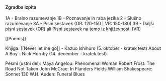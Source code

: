 #### Zgradba izpita
1A - Bralno razumevanje
1B - Poznavanje in raba jezika
2 - Slušno razumevanje
3A - Pisni sestavek (OR: 120-150 | VR: 150-180)
3B - Daljši pisni sestavek (OR) ali Pisni sestavek na temo iz književnosti (VR)

[[Poems]]

Knjiga:
[[Never let me go]] - Kazuo Ishihuro (5. oktober - kratek test)
About A Boy - Nick Hornby (14. december - kratek test)

Pesmi (ustni del):
Maya Angelou: Phenomenal Woman
Robert Frost: The Road Not Taken
John McCrae: In Flanders Fields
William Shakespeare: Sonnet 130
W.H. Auden: Funeral Blues